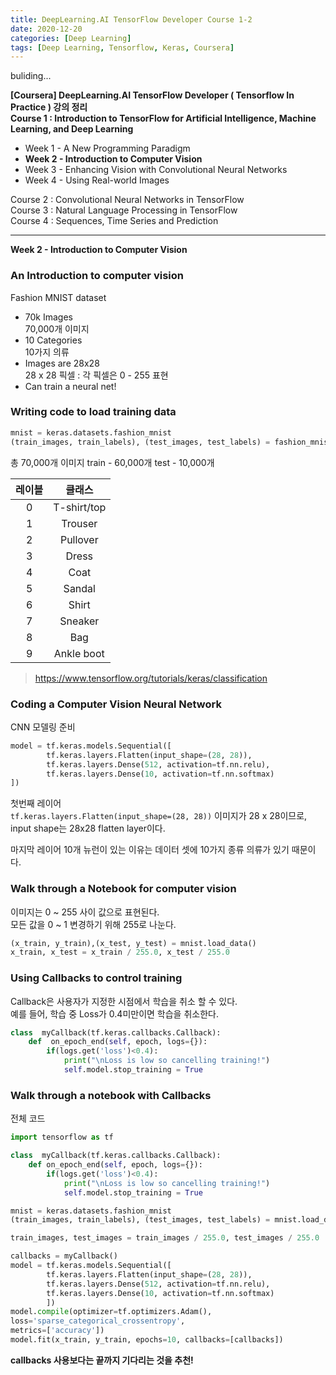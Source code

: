 ```yaml
---
title: DeepLearning.AI TensorFlow Developer Course 1-2
date: 2020-12-20
categories: [Deep Learning]
tags: [Deep Learning, Tensorflow, Keras, Coursera]
---
```


buliding...

**[Coursera] DeepLearning.AI TensorFlow Developer ( Tensorflow In Practice ) 강의 정리**  
**Course 1 : Introduction to TensorFlow for Artificial Intelligence, Machine Learning, and Deep Learning**
- Week 1 - A New Programming Paradigm
- **Week 2 - Introduction to Computer Vision**
- Week 3 - Enhancing Vision with Convolutional Neural Networks
- Week 4 - Using Real-world Images

Course 2 : Convolutional Neural Networks in TensorFlow  
Course 3 : Natural Language Processing in TensorFlow  
Course 4 : Sequences, Time Series and Prediction

---

**Week 2 - Introduction to Computer Vision**

### An Introduction to computer vision

Fashion MNIST dataset
- 70k Images  
70,000개 이미지
- 10 Categories  
10가지 의류
- Images are 28x28  
28 x 28 픽셀 : 각 픽셀은 0 - 255 표현
- Can train a neural net!


### Writing code to load training data
```python
mnist = keras.datasets.fashion_mnist
(train_images, train_labels), (test_images, test_labels) = fashion_mnist.load_data()
```
총 70,000개 이미지
train - 60,000개
test - 10,000개

| 레이블 | 클래스 |
| :--: | :--: |
| 0 | T-shirt/top |
| 1 | Trouser |
| 2 | Pullover |
| 3 | Dress |
| 4 | Coat |
| 5 | Sandal |
| 6 | Shirt |
| 7 | Sneaker |
| 8 | Bag |
| 9 | Ankle boot |

> https://www.tensorflow.org/tutorials/keras/classification


### Coding a Computer Vision Neural Network

CNN 모델링 준비
```python
model = tf.keras.models.Sequential([
		tf.keras.layers.Flatten(input_shape=(28, 28)),
		tf.keras.layers.Dense(512, activation=tf.nn.relu),
		tf.keras.layers.Dense(10, activation=tf.nn.softmax)
])
```

첫번째 레이어  
`tf.keras.layers.Flatten(input_shape=(28, 28))`
이미지가 28 x 28이므로, input shape는 28x28 flatten layer이다.

마지막 레이어
10개 뉴런이 있는 이유는 데이터 셋에 10가지 종류 의류가 있기 때문이다.


### Walk through a Notebook for computer vision
이미지는 0 ~ 255 사이 값으로 표현된다.  
모든 값을 0 ~ 1 변경하기 위해 255로 나눈다.
```python
(x_train, y_train),(x_test, y_test) = mnist.load_data()
x_train, x_test = x_train / 255.0, x_test / 255.0
```

### Using Callbacks to control training
Callback은 사용자가 지정한 시점에서 학습을 취소 할 수 있다.  
예를 들어, 학습 중 Loss가 0.4미만이면 학습을 취소한다.

```python
class  myCallback(tf.keras.callbacks.Callback):
	def  on_epoch_end(self, epoch, logs={}):
		if(logs.get('loss')<0.4):
			print("\nLoss is low so cancelling training!")
			self.model.stop_training = True
```

### Walk through a notebook with Callbacks
전체 코드
```python
import tensorflow as tf

class  myCallback(tf.keras.callbacks.Callback):
	def on_epoch_end(self, epoch, logs={}):
		if(logs.get('loss')<0.4):
			print("\nLoss is low so cancelling training!")
			self.model.stop_training = True

mnist = keras.datasets.fashion_mnist
(train_images, train_labels), (test_images, test_labels) = mnist.load_data()

train_images, test_images = train_images / 255.0, test_images / 255.0

callbacks = myCallback()
model = tf.keras.models.Sequential([
		tf.keras.layers.Flatten(input_shape=(28, 28)),
		tf.keras.layers.Dense(512, activation=tf.nn.relu),
		tf.keras.layers.Dense(10, activation=tf.nn.softmax)
		])
model.compile(optimizer=tf.optimizers.Adam(),
loss='sparse_categorical_crossentropy',
metrics=['accuracy'])
model.fit(x_train, y_train, epochs=10, callbacks=[callbacks])
```

**callbacks 사용보다는 끝까지 기다리는 것을 추천!**

